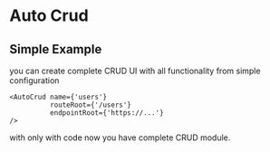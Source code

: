 # Auto Crud


## Simple Example

you can create complete CRUD UI with all functionality from simple configuration

    <AutoCrud name={'users'} 
              routeRoot={'/users'}
              endpointRoot={'https://...'}
    /> 
    
    
with only with code now you have complete CRUD module.


